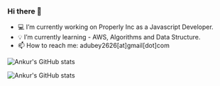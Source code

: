 ### Hi there 👋

<!--
**RagedPanda/RagedPanda** is a ✨ _special_ ✨ repository because its `README.md` (this file) appears on your GitHub profile.

Here are some ideas to get you started:

- 🔭 I’m currently working on ...
- 🌱 I’m currently learning ...
- 👯 I’m looking to collaborate on ...
- 🤔 I’m looking for help with ...
- 💬 Ask me about ...
- 📫 How to reach me: ...
- 😄 Pronouns: ...
- ⚡ Fun fact: ...
-->

- 💻  I’m currently working on Properly Inc as a Javascript Developer.
- 💡  I’m currently learning - AWS, Algorithms and Data Structure.
- 📫  How to reach me: adubey2626[at]gmail[dot]com

![Ankur's GitHub stats](https://github-readme-stats.vercel.app/api?username=RagedPanda&include_all_commits=true&show_icons=true&count_private=true&theme=tokyonight)

![Ankur's GitHub stats](https://github-readme-stats.vercel.app/api/top-langs/?username=RagedPanda&layout=compact&theme=tokyonight)
